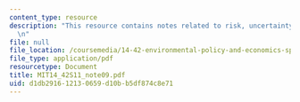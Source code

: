 ```yaml
---
content_type: resource
description: "This resource contains notes related to risk, uncertainty, and liability.\r\
  \n"
file: null
file_location: /coursemedia/14-42-environmental-policy-and-economics-spring-2011/d1db291612130659d10bb5df874c8e71_MIT14_42S11_note09.pdf
file_type: application/pdf
resourcetype: Document
title: MIT14_42S11_note09.pdf
uid: d1db2916-1213-0659-d10b-b5df874c8e71
---
```

